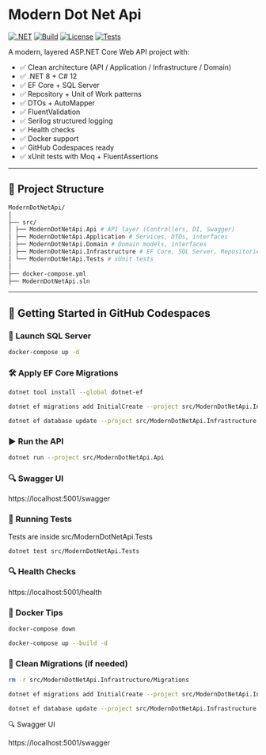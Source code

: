 # Modern Dot Net Api

[![.NET](https://img.shields.io/badge/.NET-8-blueviolet.svg)](https://dotnet.microsoft.com/)
[![Build](https://img.shields.io/badge/build-passing-brightgreen.svg)]()
[![License](https://img.shields.io/badge/license-MIT-blue.svg)]()
[![Tests](https://img.shields.io/badge/tests-passing-brightgreen.svg)]()

A modern, layered ASP.NET Core Web API project with:

- ✅ Clean architecture (API / Application / Infrastructure / Domain)
- ✅ .NET 8 + C# 12
- ✅ EF Core + SQL Server
- ✅ Repository + Unit of Work patterns
- ✅ DTOs + AutoMapper
- ✅ FluentValidation
- ✅ Serilog structured logging
- ✅ Health checks
- ✅ Docker support
- ✅ GitHub Codespaces ready
- ✅ xUnit tests with Moq + FluentAssertions

---

## 📁 Project Structure
```bash
ModernDotNetApi/
│
├── src/
│ ├── ModernDotNetApi.Api # API layer (Controllers, DI, Swagger)
│ ├── ModernDotNetApi.Application # Services, DTOs, interfaces
│ ├── ModernDotNetApi.Domain # Domain models, interfaces
│ ├── ModernDotNetApi.Infrastructure # EF Core, SQL Server, Repositories
│ └── ModernDotNetApi.Tests # xUnit tests
│
├── docker-compose.yml
├── ModernDotNetApi.sln

```

---

## 🚀 Getting Started in GitHub Codespaces

### 🐘 Launch SQL Server

```bash
docker-compose up -d
```

### 🛠 Apply EF Core Migrations
```bash
dotnet tool install --global dotnet-ef

dotnet ef migrations add InitialCreate --project src/ModernDotNetApi.Infrastructure --startup-project src/ModernDotNetApi.Api

dotnet ef database update --project src/ModernDotNetApi.Infrastructure --startup-project src/ModernDotNetApi.Api
```

### ▶ Run the API

```bash
dotnet run --project src/ModernDotNetApi.Api
```

### 🔍 Swagger UI

https://localhost:5001/swagger


### 🧪 Running Tests

Tests are inside src/ModernDotNetApi.Tests
```bash
dotnet test src/ModernDotNetApi.Tests
```

### 🔍 Health Checks

https://localhost:5001/health


### 🐳 Docker Tips

```bash
docker-compose down

docker-compose up --build -d
```

### 🧼 Clean Migrations (if needed)
```bash
rm -r src/ModernDotNetApi.Infrastructure/Migrations

dotnet ef migrations add InitialCreate --project src/ModernDotNetApi.Infrastructure --startup-project src/ModernDotNetApi.Api

dotnet ef database update --project src/ModernDotNetApi.Infrastructure --startup-project src/ModernDotNetApi.Api
```


🔍 Swagger UI

https://localhost:5001/swagger
